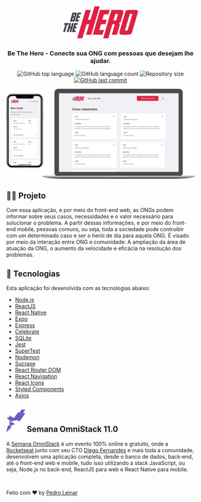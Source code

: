 <h1 align="center">
  <img src=".github/logo.svg" alt="Be The Hero" width="200px">
</h1>

<h3 align="center">
  Be The Hero - Conecte sua ONG com pessoas que desejam lhe ajudar.
</h3>

  <p align="center">
  <img alt="GitHub top language" src="https://img.shields.io/github/languages/top/pedroleinar/be-the-hero">

  <img alt="GitHub language count" src="https://img.shields.io/github/languages/count/pedroleinar/be-the-hero">

  <img alt="Repository size" src="https://img.shields.io/github/repo-size/pedroleinar/be-the-hero">

  <a href="https://github.com/pedroleinar/be-the-hero/commits/master">
    <img alt="GitHub last commit" src="https://img.shields.io/github/last-commit/pedroleinar/be-the-hero">
  </a>
  </p>

<img alt="Layout" src=".github/BeTheHero.png">


## 🦸‍♀️ Projeto

Com essa aplicação, e por meio do front-end web, as ONGs podem informar sobre seus casos, necessidades e o valor necessário para solucionar o problema.
A partir dessas informações, e por meio do front-end mobile, pessoas comuns, ou seja, toda a sociedade pode contruibir com um determinado caso e ser o herói de dia para aquela ONG.
É visado por meio da interação entre ONG e comunidade: A ampliação da área de atuação da ONG, o aumento da velocidade e eficácia na resolução dos problemas.

## 🚀 Tecnologias

Esta aplicação foi desenolvida com as tecnologias abaixo:
- [Node.js](https://nodejs.org/en/)
- [ReactJS](https://reactjs.org/)
- [React Native](https://reactnative.dev/)
- [Expo](https://expo.io/)
- [Express](https://expressjs.com/pt-br/)
- [Celebrate](https://github.com/arb/celebrate)
- [SQLite](https://www.sqlite.org/)
- [Jest](https://jestjs.io/)
- [SuperTest](https://github.com/visionmedia/supertest)
- [Nodemon](https://nodemon.io/)
- [Sucrase](https://github.com/alangpierce/sucrase)
- [React Router DOM](https://reacttraining.com/react-router/)
- [React Navigation](https://reactnavigation.org/)
- [React Icons](https://react-icons.netlify.com/#/)
- [Styled Components](https://styled-components.com/)
- [Axios](https://github.com/axios/axios)

## ![Alt LogoRocketseat](.github/rocketseat.svg) Semana OmniStack 11.0

A [Semana OmniStack](https://rocketseat.com.br/week/inscricao/11.0) é um evento 100% online e gratuito, onde a [Rocketseat](https://github.com/rocketseat) junto com seu CTO [Diego Fernandes](https://github.com/diego3g) e mais toda a comunidade, desenvolvem uma aplicação completa, desde o banco de dados, back-end, até o front-end web e mobile, tudo isso utilizando a stack JavaScript, ou seja, Node.js no back-end, ReactJS para web e React Native para mobile.

<br>

Feito com ♥ by [Pedro Leinar](https://www.linkedin.com/in/pedroleinar/)
